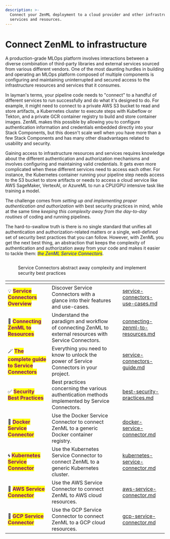 ```yaml
---
description: >-
  Connect your ZenML deployment to a cloud provider and other infrastructure
  services and resources.
---
```


# Connect ZenML to infrastructure

A production-grade MLOps platform involves interactions between a diverse combination of third-party libraries and external services sourced from various different vendors. One of the most daunting hurdles in building and operating an MLOps platform composed of multiple components is configuring and maintaining uninterrupted and secured access to the infrastructure resources and services that it consumes.

In layman's terms, your pipeline code needs to "connect" to a handful of different services to run successfully and do what it's designed to do. For example, it might need to connect to a private AWS S3 bucket to read and store artifacts, a Kubernetes cluster to execute steps with Kubeflow or Tekton, and a private GCR container registry to build and store container images. ZenML makes this possible by allowing you to configure authentication information and credentials embedded directly into your Stack Components, but this doesn't scale well when you have more than a few Stack Components and has many other disadvantages related to usability and security.

Gaining access to infrastructure resources and services requires knowledge about the different authentication and authorization mechanisms and involves configuring and maintaining valid credentials. It gets even more complicated when these different services need to access each other. For instance, the Kubernetes container running your pipeline step needs access to the S3 bucket to store artifacts or needs to access a cloud service like AWS SageMaker, VertexAI, or AzureML to run a CPU/GPU intensive task like training a model.

The challenge comes from _setting up and implementing proper authentication and authorization_ with best security practices in mind, while at the same time _keeping this complexity away from the day-to-day routines_ of coding and running pipelines.

The hard-to-swallow truth is there is no single standard that unifies all authentication and authorization-related matters or a single, well-defined set of security best practices that you can follow. However, with ZenML you get the next best thing, an abstraction that keeps the complexity of authentication and authorization away from your code and makes it easier to tackle them: _<mark style="color:blue;">the ZenML Service Connectors</mark>_.

<figure><img src="../../.gitbook/assets/ConnectorsDiagram.png" alt=""><figcaption><p>Service Connectors abstract away complexity and implement security best practices</p></figcaption></figure>

<table data-view="cards"><thead><tr><th></th><th></th><th data-hidden></th><th data-hidden data-card-target data-type="content-ref"></th></tr></thead><tbody><tr><td><span data-gb-custom-inline data-tag="emoji" data-code="1f4a1">💡</span> <mark style="color:purple;"><strong>Service Connectors Overview</strong></mark></td><td>Discover Service Connectors with a glance into their features and use-cases.</td><td></td><td><a href="connect-zenml-to-infrastructure/service-connectors-use-cases.md">service-connectors-use-cases.md</a></td></tr><tr><td><span data-gb-custom-inline data-tag="emoji" data-code="1f9f2">🧲</span> <mark style="color:purple;"><strong>Connecting ZenML to Resources</strong></mark></td><td>Understand the paradigm and workflow of connecting ZenML to external resources with Service Connectors.</td><td></td><td><a href="connect-zenml-to-infrastructure/connecting-zenml-to-resources.md">connecting-zenml-to-resources.md</a></td></tr><tr><td><span data-gb-custom-inline data-tag="emoji" data-code="1fa84">🪄</span> <mark style="color:purple;"><strong>The complete guide to Service Connectors</strong></mark></td><td>Everything you need to know to unlock the power of Service Connectors in your project.</td><td></td><td><a href="connect-zenml-to-infrastructure/service-connectors-guide.md">service-connectors-guide.md</a></td></tr><tr><td><span data-gb-custom-inline data-tag="emoji" data-code="2705">✅</span> <mark style="color:purple;"><strong>Security Best Practices</strong></mark></td><td>Best practices concerning the various authentication methods implemented by Service Connectors.</td><td></td><td><a href="connect-zenml-to-infrastructure/best-security-practices.md">best-security-practices.md</a></td></tr><tr><td><span data-gb-custom-inline data-tag="emoji" data-code="1f40b">🐋</span> <mark style="color:purple;"><strong>Docker Service Connector</strong></mark></td><td>Use the Docker Service Connector to connect ZenML to a generic Docker container registry.</td><td></td><td><a href="connect-zenml-to-infrastructure/docker-service-connector.md">docker-service-connector.md</a></td></tr><tr><td><span data-gb-custom-inline data-tag="emoji" data-code="1f300">🌀</span> <mark style="color:purple;"><strong>Kubernetes Service Connector</strong></mark></td><td>Use the Kubernetes Service Connector to connect ZenML to a generic Kubernetes cluster.</td><td></td><td><a href="connect-zenml-to-infrastructure/kubernetes-service-connector.md">kubernetes-service-connector.md</a></td></tr><tr><td><span data-gb-custom-inline data-tag="emoji" data-code="1f536">🔶</span> <mark style="color:purple;"><strong>AWS Service Connector</strong></mark></td><td>Use the AWS Service Connector to connect ZenML to AWS cloud resources.</td><td></td><td><a href="connect-zenml-to-infrastructure/aws-service-connector.md">aws-service-connector.md</a></td></tr><tr><td><span data-gb-custom-inline data-tag="emoji" data-code="1f535">🔵</span> <mark style="color:purple;"><strong>GCP Service Connector</strong></mark></td><td>Use the GCP Service Connector to connect ZenML to a GCP cloud resources.</td><td></td><td><a href="connect-zenml-to-infrastructure/gcp-service-connector.md">gcp-service-connector.md</a></td></tr></tbody></table>


